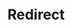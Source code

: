 ﻿---
layout: src/layouts/Redirect.astro
title: Redirect
redirect: https://yamldoc.liuyan.wang/docs/octopus-rest-api/examples/deployment-targets/add-azure-web-app
pubDate:  2023-01-01
navSearch: false
navSitemap: false
navMenu: false
---
